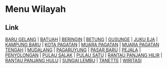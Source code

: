 # Menu Wilayah

## Link

[BARU GELANG](https://github.com/gigit-pemilu/pemilu-2024-63-kalimantan-selatan/tree/main/pilpres/hitung-suara/sub/63-kalimantan-selatan/sub/10-tanah-bumbu/sub/02-kusan-hilir/sub/2011-baru-gelang)
 | 
[BATUAH](https://github.com/gigit-pemilu/pemilu-2024-63-kalimantan-selatan/tree/main/pilpres/hitung-suara/sub/63-kalimantan-selatan/sub/10-tanah-bumbu/sub/02-kusan-hilir/sub/2010-batuah)
 | 
[BERINGIN](https://github.com/gigit-pemilu/pemilu-2024-63-kalimantan-selatan/tree/main/pilpres/hitung-suara/sub/63-kalimantan-selatan/sub/10-tanah-bumbu/sub/02-kusan-hilir/sub/2032-beringin)
 | 
[BETUNG](https://github.com/gigit-pemilu/pemilu-2024-63-kalimantan-selatan/tree/main/pilpres/hitung-suara/sub/63-kalimantan-selatan/sub/10-tanah-bumbu/sub/02-kusan-hilir/sub/2002-betung)
 | 
[GUSUNGE](https://github.com/gigit-pemilu/pemilu-2024-63-kalimantan-selatan/tree/main/pilpres/hitung-suara/sub/63-kalimantan-selatan/sub/10-tanah-bumbu/sub/02-kusan-hilir/sub/2029-gusunge)
 | 
[JUKU EJA](https://github.com/gigit-pemilu/pemilu-2024-63-kalimantan-selatan/tree/main/pilpres/hitung-suara/sub/63-kalimantan-selatan/sub/10-tanah-bumbu/sub/02-kusan-hilir/sub/2027-juku-eja)
 | 
[KAMPUNG BARU](https://github.com/gigit-pemilu/pemilu-2024-63-kalimantan-selatan/tree/main/pilpres/hitung-suara/sub/63-kalimantan-selatan/sub/10-tanah-bumbu/sub/02-kusan-hilir/sub/2008-kampung-baru)
 | 
[KOTA PAGATAN](https://github.com/gigit-pemilu/pemilu-2024-63-kalimantan-selatan/tree/main/pilpres/hitung-suara/sub/63-kalimantan-selatan/sub/10-tanah-bumbu/sub/02-kusan-hilir/sub/1001-kota-pagatan)
 | 
[MUARA PAGATAN](https://github.com/gigit-pemilu/pemilu-2024-63-kalimantan-selatan/tree/main/pilpres/hitung-suara/sub/63-kalimantan-selatan/sub/10-tanah-bumbu/sub/02-kusan-hilir/sub/2021-muara-pagatan)
 | 
[MUARA PAGATAN TENGAH](https://github.com/gigit-pemilu/pemilu-2024-63-kalimantan-selatan/tree/main/pilpres/hitung-suara/sub/63-kalimantan-selatan/sub/10-tanah-bumbu/sub/02-kusan-hilir/sub/2007-muara-pagatan-tengah)
 | 
[MUDALANG](https://github.com/gigit-pemilu/pemilu-2024-63-kalimantan-selatan/tree/main/pilpres/hitung-suara/sub/63-kalimantan-selatan/sub/10-tanah-bumbu/sub/02-kusan-hilir/sub/2019-mudalang)
 | 
[PAGARUYUNG](https://github.com/gigit-pemilu/pemilu-2024-63-kalimantan-selatan/tree/main/pilpres/hitung-suara/sub/63-kalimantan-selatan/sub/10-tanah-bumbu/sub/02-kusan-hilir/sub/2006-pagaruyung)
 | 
[PASAR BARU](https://github.com/gigit-pemilu/pemilu-2024-63-kalimantan-selatan/tree/main/pilpres/hitung-suara/sub/63-kalimantan-selatan/sub/10-tanah-bumbu/sub/02-kusan-hilir/sub/2009-pasar-baru)
 | 
[PEJALA](https://github.com/gigit-pemilu/pemilu-2024-63-kalimantan-selatan/tree/main/pilpres/hitung-suara/sub/63-kalimantan-selatan/sub/10-tanah-bumbu/sub/02-kusan-hilir/sub/2005-pejala)
 | 
[PENYOLONGAN](https://github.com/gigit-pemilu/pemilu-2024-63-kalimantan-selatan/tree/main/pilpres/hitung-suara/sub/63-kalimantan-selatan/sub/10-tanah-bumbu/sub/02-kusan-hilir/sub/2031-penyolongan)
 | 
[PULAU SALAK](https://github.com/gigit-pemilu/pemilu-2024-63-kalimantan-selatan/tree/main/pilpres/hitung-suara/sub/63-kalimantan-selatan/sub/10-tanah-bumbu/sub/02-kusan-hilir/sub/2012-pulau-salak)
 | 
[PULAU SATU](https://github.com/gigit-pemilu/pemilu-2024-63-kalimantan-selatan/tree/main/pilpres/hitung-suara/sub/63-kalimantan-selatan/sub/10-tanah-bumbu/sub/02-kusan-hilir/sub/2022-pulau-satu)
 | 
[RANTAU PANJANG HILIR](https://github.com/gigit-pemilu/pemilu-2024-63-kalimantan-selatan/tree/main/pilpres/hitung-suara/sub/63-kalimantan-selatan/sub/10-tanah-bumbu/sub/02-kusan-hilir/sub/2034-rantau-panjang-hilir)
 | 
[RANTAU PANJANG HULU](https://github.com/gigit-pemilu/pemilu-2024-63-kalimantan-selatan/tree/main/pilpres/hitung-suara/sub/63-kalimantan-selatan/sub/10-tanah-bumbu/sub/02-kusan-hilir/sub/2030-rantau-panjang-hulu)
 | 
[SUNGAI LEMBU](https://github.com/gigit-pemilu/pemilu-2024-63-kalimantan-selatan/tree/main/pilpres/hitung-suara/sub/63-kalimantan-selatan/sub/10-tanah-bumbu/sub/02-kusan-hilir/sub/2003-sungai-lembu)
 | 
[TANETTE](https://github.com/gigit-pemilu/pemilu-2024-63-kalimantan-selatan/tree/main/pilpres/hitung-suara/sub/63-kalimantan-selatan/sub/10-tanah-bumbu/sub/02-kusan-hilir/sub/2020-tanette)
 | 
[WIRITASI](https://github.com/gigit-pemilu/pemilu-2024-63-kalimantan-selatan/tree/main/pilpres/hitung-suara/sub/63-kalimantan-selatan/sub/10-tanah-bumbu/sub/02-kusan-hilir/sub/2004-wiritasi)

